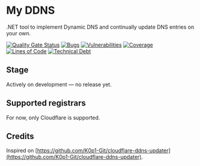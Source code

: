 # My DDNS

.NET tool to implement Dynamic DNS and continually update DNS entries on your own.

[![Quality Gate Status](https://sonarcloud.io/api/project_badges/measure?project=graduenz_my-ddns&metric=alert_status)](https://sonarcloud.io/summary/new_code?id=graduenz_my-ddns)
[![Bugs](https://sonarcloud.io/api/project_badges/measure?project=graduenz_my-ddns&metric=bugs)](https://sonarcloud.io/summary/new_code?id=graduenz_my-ddns)
[![Vulnerabilities](https://sonarcloud.io/api/project_badges/measure?project=graduenz_my-ddns&metric=vulnerabilities)](https://sonarcloud.io/summary/new_code?id=graduenz_my-ddns)
[![Coverage](https://sonarcloud.io/api/project_badges/measure?project=graduenz_my-ddns&metric=coverage)](https://sonarcloud.io/summary/new_code?id=graduenz_my-ddns)
[![Lines of Code](https://sonarcloud.io/api/project_badges/measure?project=graduenz_my-ddns&metric=ncloc)](https://sonarcloud.io/summary/new_code?id=graduenz_my-ddns)
[![Technical Debt](https://sonarcloud.io/api/project_badges/measure?project=graduenz_my-ddns&metric=sqale_index)](https://sonarcloud.io/summary/new_code?id=graduenz_my-ddns)

## Stage

Actively on development &horbar; no release yet.

## Supported registrars

For now, only Cloudflare is supported.

## Credits

Inspired on [https://github.com/K0p1-Git/cloudflare-ddns-updater](https://github.com/K0p1-Git/cloudflare-ddns-updater).
